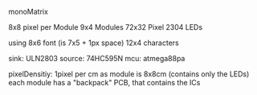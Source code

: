 monoMatrix

8x8 pixel per Module
9x4 Modules
72x32 Pixel
2304 LEDs

using 8x6 font (is 7x5 + 1px space)
12x4 characters

sink: ULN2803
source: 74HC595N
mcu: atmega88pa


pixelDensitiy: 1pixel per cm
as module is 8x8cm (contains only the LEDs)
each module has a "backpack" PCB, that contains the ICs

